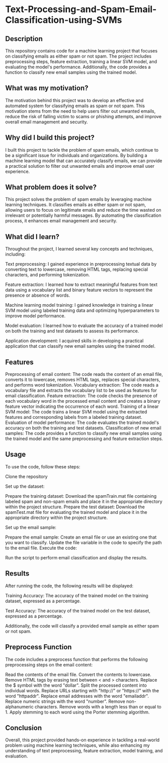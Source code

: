 # Text-Processing-and-Spam-Email-Classification-using-SVMs

## Description

This repository contains code for a machine learning project that focuses on classifying emails as either spam or not spam. The project includes preprocessing steps, feature extraction, training a linear SVM model, and evaluating the model's performance. Additionally, the code provides a function to classify new email samples using the trained model.

## What was my motivation?

The motivation behind this project was to develop an effective and automated system for classifying emails as spam or not spam. This motivation stems from the need to help users filter out unwanted emails, reduce the risk of falling victim to scams or phishing attempts, and improve overall email management and security.

## Why did I build this project?

I built this project to tackle the problem of spam emails, which continue to be a significant issue for individuals and organizations. By building a machine learning model that can accurately classify emails, we can provide a practical solution to filter out unwanted emails and improve email user experience.

## What problem does it solve?

This project solves the problem of spam emails by leveraging machine learning techniques. It classifies emails as either spam or not spam, allowing users to focus on legitimate emails and reduce the time wasted on irrelevant or potentially harmful messages. By automating the classification process, it enhances email management and security.

## What did I learn?

Throughout the project, I learned several key concepts and techniques, including:

Text preprocessing: I gained experience in preprocessing textual data by converting text to lowercase, removing HTML tags, replacing special characters, and performing tokenization.

Feature extraction: I learned how to extract meaningful features from text data using a vocabulary list and binary feature vectors to represent the presence or absence of words.

Machine learning model training: I gained knowledge in training a linear SVM model using labeled training data and optimizing hyperparameters to improve model performance.

Model evaluation: I learned how to evaluate the accuracy of a trained model on both the training and test datasets to assess its performance.

Application development: I acquired skills in developing a practical application that can classify new email samples using the trained model.


## Features

Preprocessing of email content: The code reads the content of an email file, converts it to lowercase, removes HTML tags, replaces special characters, and performs word tokenization.
Vocabulary extraction: The code reads a vocabulary file and extracts the vocabulary list to be used as features for email classification.
Feature extraction: The code checks the presence of each vocabulary word in the processed email content and creates a binary feature vector indicating the occurrence of each word.
Training of a linear SVM model: The code trains a linear SVM model using the extracted features and corresponding labels from a labeled training dataset.
Evaluation of model performance: The code evaluates the trained model's accuracy on both the training and test datasets.
Classification of new email samples: The code provides a function to classify new email samples using the trained model and the same preprocessing and feature extraction steps.

## Usage

To use the code, follow these steps:

Clone the repository

Set up the dataset:

Prepare the training dataset: Download the spamTrain.mat file containing labeled spam and non-spam emails and place it in the appropriate directory within the project structure.
Prepare the test dataset: Download the spamTest.mat file for evaluating the trained model and place it in the appropriate directory within the project structure.

Set up the email sample:

Prepare the email sample: Create an email file or use an existing one that you want to classify. Update the file variable in the code to specify the path to the email file.
Execute the code:

Run the script to perform email classification and display the results.

## Results

After running the code, the following results will be displayed:

Training Accuracy: The accuracy of the trained model on the training dataset, expressed as a percentage.

Test Accuracy: The accuracy of the trained model on the test dataset, expressed as a percentage.

Additionally, the code will classify a provided email sample as either spam or not spam.

## Preprocess Function

The code includes a preprocess function that performs the following preprocessing steps on the email content:

Read the contents of the email file.
Convert the contents to lowercase.
Remove HTML tags by erasing text between < and > characters.
Replace the $ symbol with the word "dollar".
Split the processed content into individual words.
Replace URLs starting with "http://" or "https://" with the word "httpaddr".
Replace email addresses with the word "emailaddr".
Replace numeric strings with the word "number".
Remove non-alphanumeric characters.
Remove words with a length less than or equal to 1.
Apply stemming to each word using the Porter stemming algorithm.

## Conclusion

Overall, this project provided hands-on experience in tackling a real-world problem using machine learning techniques, while also enhancing my understanding of text preprocessing, feature extraction, model training, and evaluation.

